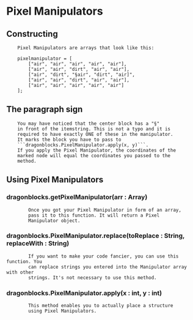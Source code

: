 #	Pixel Manipulators
##	Constructing
		Pixel Manipulators are arrays that look like this:
		
		pixelmanipulator = [
			["air", "air", "air", "air", "air"],
			["air", "air", "dirt", "air", "air"],
			["air", "dirt", "§air", "dirt", "air]",
			["air", "air", "dirt", "air", "air"],
			["air", "air", "air", "air", "air"]
		];
##	The paragraph sign
		You may have noticed that the center block has a "§"
		in front of the itemstring. This is not a typo and it is
		required to have exactly ONE of these in the manipulator.
		It marks the block you have to pass to
		```dragonblocks.PixelManipulator.apply(x, y)```.
		If you apply the Pixel Manipulator, the coordinates of the
		marked node will equal the coordinates you passed to the
		method.
##	Using Pixel Manipulators
###		dragonblocks.getPixelManipulator(arr : Array)
			Once you got your Pixel Manipulator in form of an array,
			pass it to this function. It will return a Pixel
			Manipulator object.
###		dragonblocks.PixelManipulator.replace(toReplace : String, replaceWith : String)
			If you want to make your code fancier, you can use this function. You
			can replace strings you entered into the Manipulator array with other
			strings. It's not necessary to use this method.
###		dragonblocks.PixelManipulator.apply(x : int, y : int)
			This method enables you to actually place a structure
			using Pixel Manipulators.
